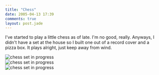 ```yaml
---
title: "Chess"
date: 2005-04-13 17:39
comments: true
layout: post.jade
---
```

I've started to play a little chess as of late. I'm no good, really. Anyways, I didn't have a set at the house so I built one out of a record cover and a pizza box. It plays alright, just keep away from wind.

<div class="figure">
  <img src="/media/posts/chess/chess-overhead-big.jpg" alt="chess set in progress" />
</div>
<div class="figure">
  <img src="/media/posts/chess/chess-closeup-big.jpg" alt="chess set in progress" />
</div>
<div class="figure">
  <img src="/media/posts/chess/chess-progress-big.jpg" alt="chess set in progress" />
</div>

